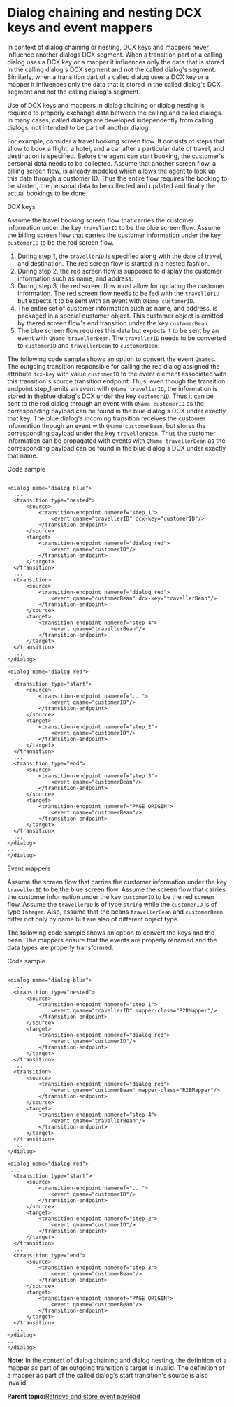 # Dialog chaining and nesting DCX keys and event mappers

In context of dialog chaining or nesting, DCX keys and mappers never influence another dialogs DCX segment. When a transition part of a calling dialog uses a DCX key or a mapper it influences only the data that is stored in the calling dialog's DCX segment and not the called dialog's segment. Similarly, when a transition part of a called dialog uses a DCX key or a mapper it influences only the data that is stored in the called dialog's DCX segment and not the calling dialog's segment.

Use of DCX keys and mappers in dialog chaining or dialog nesting is required to properly exchange data between the calling and called dialogs. In many cases, called dialogs are developed independently from calling dialogs, not intended to be part of another dialog.

For example, consider a travel booking screen flow. It consists of steps that allow to book a flight, a hotel, and a car after a particular date of travel, and destination is specified. Before the agent can start booking, the customer's personal data needs to be collected. Assume that another screen flow, a billing screen flow, is already modeled which allows the agent to look up this data through a customer ID. Thus the entire flow requires the booking to be started, the personal data to be collected and updated and finally the actual bookings to be done.

DCX keys

Assume the travel booking screen flow that carries the customer information under the key `travellerID` to be the blue screen flow. Assume the billing screen flow that carries the customer information under the key `customerID` to be the red screen flow.

1.  During step 1, the `travellerID` is specified along with the date of travel, and destination. The red screen flow is started in a nested fashion.
2.  During step 2, the red screen flow is supposed to display the customer information such as name, and address.
3.  During step 3, the red screen flow must allow for updating the customer information. The red screen flow needs to be fed with the `travellerID` but expects it to be sent with an event with `QName customerID`.
4.  The entire set of customer information such as name, and address, is packaged in a special customer object. This customer object is emitted by thered screen flow's end transition under the key `customerBean`.
5.  The blue screen flow requires this data but expects it to be sent by an event with `QName travellerBean`. The `travellerID` needs to be converted to `customerID` and `travellerBean` to `customerBean`.

The following code sample shows an option to convert the event `Qnames`. The outgoing transition responsible for calling the red dialog assigned the attribute `dcx-key` with value `customerID` to the event element associated with this transition's source transition endpoint. Thus, even though the transition endpoint step\_1 emits an event with `QName travellerID`, the information is stored in theblue dialog's DCX under the key `customerID`. Thus it can be sent to the red dialog through an event with `QName customerID` as the corresponding payload can be found in the blue dialog's DCX under exactly that key. The blue dialog's incoming transition receives the customer information through an event with `QName customerBean`, but stores the corresponding payload under the key `travellerBean`. Thus the customer information can be propagated with events with `QName travellerBean` as the corresponding payload can be found in the blue dialog's DCX under exactly that name.

Code sample

```

<dialog name="dialog blue">
  ...
  <transition type="nested">
      <source>
          <transition-endpoint nameref="step_1">
              <event qname="travellerID" dcx-key="customerID"/>
          </transition-endpoint>
      </source>
      <target>
          <transition-endpoint nameref="dialog red">
              <event qname="customerID"/>
          </transition-endpoint>
      </target>
  </transition>
  ...
  <transition>
      <source>
          <transition-endpoint nameref="dialog red">
              <event qname="customerBean" dcx-key="travellerBean"/>
          </transition-endpoint>
      </source>
      <target>
          <transition-endpoint nameref="step 4">
              <event qname="travellerBean"/>
          </transition-endpoint>
      </target>
  </transition>
  ...
</dialog>
...
<dialog name="dialog red">
 ...
  <transition type="start">
      <source>
          <transition-endpoint nameref="...">
              <event qname="customerID"/>
          </transition-endpoint>
      </source>
      <target>
          <transition-endpoint nameref="step_2">
              <event qname="customerID"/>
          </transition-endpoint>
      </target>
  </transition>
  ...
  <transition type="end">
      <source>
          <transition-endpoint nameref="step 3">
              <event qname="customerBean"/>
          </transition-endpoint>
      </source>
      <target>
          <transition-endpoint nameref="PAGE ORIGIN">
              <event qname="customerBean"/>
          </transition-endpoint>
      </target>
  </transition>
  ...
</dialog>
...
</dialog>

```

Event mappers

Assume the screen flow that carries the customer information under the key `travellerID` to be the blue screen flow. Assume the screen flow that carries the customer information under the key `customerID` to be the red screen flow. Assume the `travellerID` is of type `string` while the `customerID` is of type `Integer`. Also, assume that the beans `travellerBean` and `customerBean` differ not only by name but are also of different object type.

The following code sample shows an option to convert the keys and the bean. The mappers ensure that the events are properly renamed and the data types are properly transformed.

Code sample

```

<dialog name="dialog blue">
  ...
  <transition type="nested">
      <source>
          <transition-endpoint nameref="step 1">
              <event qname="travellerID" mapper-class="B2RMapper"/>
          </transition-endpoint>
      </source>
      <target>
          <transition-endpoint nameref="dialog red">
              <event qname="customerID"/>
          </transition-endpoint>
      </target>
  </transition>
  ...
  <transition>
      <source>
          <transition-endpoint nameref="dialog red">
              <event qname="customerBean" mapper-class="R2BMapper"/>
          </transition-endpoint>
      </source>
      <target>
          <transition-endpoint nameref="step 4">
              <event qname="travellerBean"/>
          </transition-endpoint>
      </target>
  </transition>
  ...
</dialog>
...
<dialog name="dialog red">
 ...
  <transition type="start">
      <source>
          <transition-endpoint nameref="...">
              <event qname="customerID"/>
          </transition-endpoint>
      </source>
      <target>
          <transition-endpoint nameref="step_2">
              <event qname="customerID"/>
          </transition-endpoint>
      </target>
  </transition>
  ...
  <transition type="end">
      <source>
          <transition-endpoint nameref="step 3">
              <event qname="customerBean"/>
          </transition-endpoint>
      </source>
      <target>
          <transition-endpoint nameref="PAGE ORIGIN">
              <event qname="customerBean"/>
          </transition-endpoint>
      </target>
  </transition>
  ...
</dialog>
...
</dialog>

```

**Note:** In the context of dialog chaining and dialog nesting, the definition of a mapper as part of an outgoing transition's target is invalid. The definition of a mapper as part of the called dialog's start transition's source is also invalid.

**Parent topic:**[Retrieve and store event payload ](../screenflow/ret_str_evnt_pyld.md)

